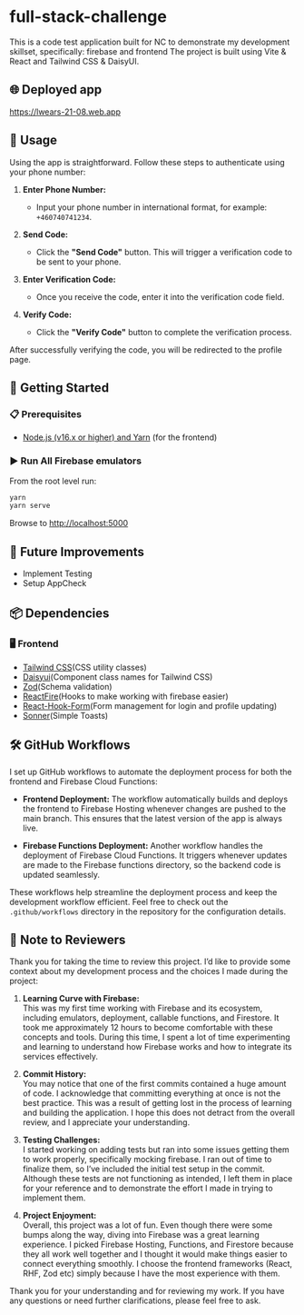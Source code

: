 # full-stack-challenge

This is a code test application built for NC to demonstrate my development skillset, specifically: firebase and frontend
The project is built using Vite & React and Tailwind CSS & DaisyUI.

## 🌐 Deployed app

<https://lwears-21-08.web.app>

## 📱 Usage

Using the app is straightforward. Follow these steps to authenticate using your phone number:

1. **Enter Phone Number:**

   - Input your phone number in international format, for example: `+460740741234`.

2. **Send Code:**

   - Click the **"Send Code"** button. This will trigger a verification code to be sent to your phone.

3. **Enter Verification Code:**

   - Once you receive the code, enter it into the verification code field.

4. **Verify Code:**
   - Click the **"Verify Code"** button to complete the verification process.

After successfully verifying the code, you will be redirected to the profile page.

## 🚀 Getting Started

### 📋 Prerequisites

- [Node.js (v16.x or higher) and Yarn](https://nodejs.org/en/download/) (for the frontend)

### ▶️ Run All Firebase emulators

From the root level run:

```bash
yarn
yarn serve
```

Browse to <http://localhost:5000>

## 🚧 Future Improvements

- Implement Testing
- Setup AppCheck

## 📦 Dependencies

### 🖥️ Frontend

- [Tailwind CSS](https://tailwindcss.com/)(CSS utility classes)
- [Daisyui](https://daisyui.com/)(Component class names for Tailwind CSS)
- [Zod](https://zod.dev/)(Schema validation)
- [ReactFire](https://github.com/FirebaseExtended/reactfire)(Hooks to make working with firebase easier)
- [React-Hook-Form](https://react-hook-form.com/)(Form management for login and profile updating)
- [Sonner](https://sonner.emilkowal.ski/)(Simple Toasts)

## 🛠️ GitHub Workflows

I set up GitHub workflows to automate the deployment process for both the frontend and Firebase Cloud Functions:

- **Frontend Deployment:** The workflow automatically builds and deploys the frontend to Firebase Hosting whenever changes are pushed to the main branch. This ensures that the latest version of the app is always live.

- **Firebase Functions Deployment:** Another workflow handles the deployment of Firebase Cloud Functions. It triggers whenever updates are made to the Firebase functions directory, so the backend code is updated seamlessly.

These workflows help streamline the deployment process and keep the development workflow efficient. Feel free to check out the `.github/workflows` directory in the repository for the configuration details.

## 📝 Note to Reviewers

Thank you for taking the time to review this project. I’d like to provide some context about my development process and the choices I made during the project:

1. **Learning Curve with Firebase:**  
   This was my first time working with Firebase and its ecosystem, including emulators, deployment, callable functions, and Firestore. It took me approximately 12 hours to become comfortable with these concepts and tools. During this time, I spent a lot of time experimenting and learning to understand how Firebase works and how to integrate its services effectively.

2. **Commit History:**  
   You may notice that one of the first commits contained a huge amount of code. I acknowledge that committing everything at once is not the best practice. This was a result of getting lost in the process of learning and building the application. I hope this does not detract from the overall review, and I appreciate your understanding.

3. **Testing Challenges:**  
   I started working on adding tests but ran into some issues getting them to work properly, specifically mocking firebase. I ran out of time to finalize them, so I’ve included the initial test setup in the commit. Although these tests are not functioning as intended, I left them in place for your reference and to demonstrate the effort I made in trying to implement them.

4. **Project Enjoyment:**  
   Overall, this project was a lot of fun. Even though there were some bumps along the way, diving into Firebase was a great learning experience. I picked Firebase Hosting, Functions, and Firestore because they all work well together and I thought it would make things easier to connect everything smoothly. I choose the frontend frameworks (React, RHF, Zod etc) simply because I have the most experience with them.

Thank you for your understanding and for reviewing my work. If you have any questions or need further clarifications, please feel free to ask.
